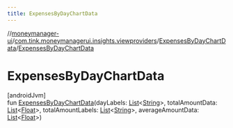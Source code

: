 ```yaml
---
title: ExpensesByDayChartData
---
```

//[moneymanager-ui](../../../index.html)/[com.tink.moneymanagerui.insights.viewproviders](../index.html)/[ExpensesByDayChartData](index.html)/[ExpensesByDayChartData](-expenses-by-day-chart-data.html)



# ExpensesByDayChartData



[androidJvm]\
fun [ExpensesByDayChartData](-expenses-by-day-chart-data.html)(dayLabels: [List](https://kotlinlang.org/api/latest/jvm/stdlib/kotlin.collections/-list/index.html)&lt;[String](https://kotlinlang.org/api/latest/jvm/stdlib/kotlin/-string/index.html)&gt;, totalAmountData: [List](https://kotlinlang.org/api/latest/jvm/stdlib/kotlin.collections/-list/index.html)&lt;[Float](https://kotlinlang.org/api/latest/jvm/stdlib/kotlin/-float/index.html)&gt;, totalAmountLabels: [List](https://kotlinlang.org/api/latest/jvm/stdlib/kotlin.collections/-list/index.html)&lt;[String](https://kotlinlang.org/api/latest/jvm/stdlib/kotlin/-string/index.html)&gt;, averageAmountData: [List](https://kotlinlang.org/api/latest/jvm/stdlib/kotlin.collections/-list/index.html)&lt;[Float](https://kotlinlang.org/api/latest/jvm/stdlib/kotlin/-float/index.html)&gt;)




